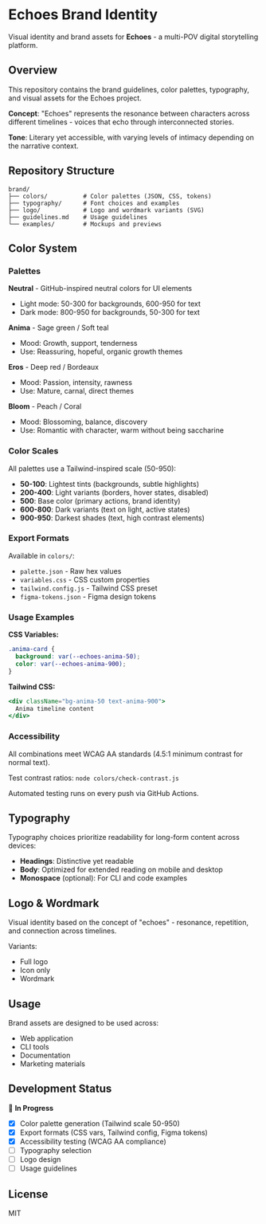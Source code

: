 # Echoes Brand Identity

Visual identity and brand assets for **Echoes** - a multi-POV digital storytelling platform.

## Overview

This repository contains the brand guidelines, color palettes, typography, and visual assets for the Echoes project.

**Concept**: "Echoes" represents the resonance between characters across different timelines - voices that echo through interconnected stories.

**Tone**: Literary yet accessible, with varying levels of intimacy depending on the narrative context.

## Repository Structure

```
brand/
├── colors/          # Color palettes (JSON, CSS, tokens)
├── typography/      # Font choices and examples
├── logo/            # Logo and wordmark variants (SVG)
├── guidelines.md    # Usage guidelines
└── examples/        # Mockups and previews
```

## Color System

### Palettes

**Neutral** - GitHub-inspired neutral colors for UI elements
- Light mode: 50-300 for backgrounds, 600-950 for text
- Dark mode: 800-950 for backgrounds, 50-300 for text

**Anima** - Sage green / Soft teal
- Mood: Growth, support, tenderness
- Use: Reassuring, hopeful, organic growth themes

**Eros** - Deep red / Bordeaux
- Mood: Passion, intensity, rawness
- Use: Mature, carnal, direct themes

**Bloom** - Peach / Coral
- Mood: Blossoming, balance, discovery
- Use: Romantic with character, warm without being saccharine

### Color Scales

All palettes use a Tailwind-inspired scale (50-950):
- **50-100**: Lightest tints (backgrounds, subtle highlights)
- **200-400**: Light variants (borders, hover states, disabled)
- **500**: Base color (primary actions, brand identity)
- **600-800**: Dark variants (text on light, active states)
- **900-950**: Darkest shades (text, high contrast elements)

### Export Formats

Available in `colors/`:
- `palette.json` - Raw hex values
- `variables.css` - CSS custom properties
- `tailwind.config.js` - Tailwind CSS preset
- `figma-tokens.json` - Figma design tokens

### Usage Examples

**CSS Variables:**
```css
.anima-card {
  background: var(--echoes-anima-50);
  color: var(--echoes-anima-900);
}
```

**Tailwind CSS:**
```jsx
<div className="bg-anima-50 text-anima-900">
  Anima timeline content
</div>
```

### Accessibility

All combinations meet WCAG AA standards (4.5:1 minimum contrast for normal text).

Test contrast ratios: `node colors/check-contrast.js`

Automated testing runs on every push via GitHub Actions.

## Typography

Typography choices prioritize readability for long-form content across devices:

- **Headings**: Distinctive yet readable
- **Body**: Optimized for extended reading on mobile and desktop
- **Monospace** (optional): For CLI and code examples

## Logo & Wordmark

Visual identity based on the concept of "echoes" - resonance, repetition, and connection across timelines.

Variants:
- Full logo
- Icon only
- Wordmark

## Usage

Brand assets are designed to be used across:
- Web application
- CLI tools
- Documentation
- Marketing materials

## Development Status

🚧 **In Progress**

- [x] Color palette generation (Tailwind scale 50-950)
- [x] Export formats (CSS vars, Tailwind config, Figma tokens)
- [x] Accessibility testing (WCAG AA compliance)
- [ ] Typography selection
- [ ] Logo design
- [ ] Usage guidelines

## License

MIT

